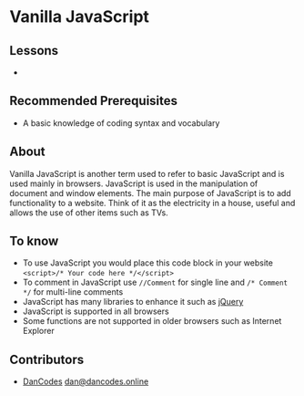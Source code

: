 # Vanilla JavaScript

## Lessons

-

## Recommended Prerequisites

- A basic knowledge of coding syntax and vocabulary

## About

Vanilla JavaScript is another term used to refer to basic JavaScript and is used mainly in browsers. JavaScript is used in the manipulation of document and window elements. The main purpose of JavaScript is to add functionality to a website. Think of it as the electricity in a house, useful and allows the use of other items such as TVs.

## To know

- To use JavaScript you would place this code block in your website `<script>/* Your code here */</script>`
- To comment in JavaScript use `//Comment` for single line and `/* Comment */` for multi-line comments
- JavaScript has many libraries to enhance it such as [jQuery](../jquery/README.md)
- JavaScript is supported in all browsers
- Some functions are not supported in older browsers such as Internet Explorer

## Contributors

- [DanCodes](https://dancodes.online) [dan@dancodes.online](mailto:dan@dancodes.online)
